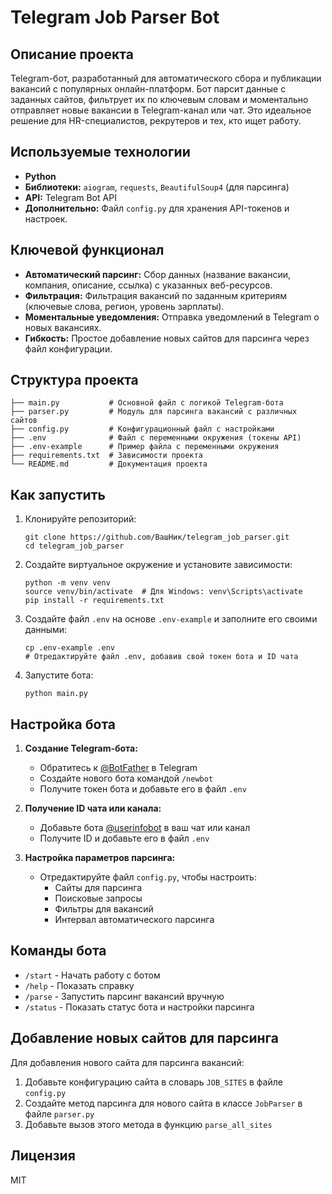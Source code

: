 # Telegram Job Parser Bot

## Описание проекта
Telegram-бот, разработанный для автоматического сбора и публикации вакансий с популярных онлайн-платформ. Бот парсит данные с заданных сайтов, фильтрует их по ключевым словам и моментально отправляет новые вакансии в Telegram-канал или чат. Это идеальное решение для HR-специалистов, рекрутеров и тех, кто ищет работу.

## Используемые технологии
* **Python**
* **Библиотеки:** `aiogram`, `requests`, `BeautifulSoup4` (для парсинга)
* **API:** Telegram Bot API
* **Дополнительно:** Файл `config.py` для хранения API-токенов и настроек.

## Ключевой функционал
* **Автоматический парсинг:** Сбор данных (название вакансии, компания, описание, ссылка) с указанных веб-ресурсов.
* **Фильтрация:** Фильтрация вакансий по заданным критериям (ключевые слова, регион, уровень зарплаты).
* **Моментальные уведомления:** Отправка уведомлений в Telegram о новых вакансиях.
* **Гибкость:** Простое добавление новых сайтов для парсинга через файл конфигурации.

## Структура проекта
```
├── main.py           # Основной файл с логикой Telegram-бота
├── parser.py         # Модуль для парсинга вакансий с различных сайтов
├── config.py         # Конфигурационный файл с настройками
├── .env              # Файл с переменными окружения (токены API)
├── .env-example      # Пример файла с переменными окружения
├── requirements.txt  # Зависимости проекта
└── README.md         # Документация проекта
```

## Как запустить
1. Клонируйте репозиторий:
   ```
   git clone https://github.com/ВашНик/telegram_job_parser.git
   cd telegram_job_parser
   ```

2. Создайте виртуальное окружение и установите зависимости:
   ```
   python -m venv venv
   source venv/bin/activate  # Для Windows: venv\Scripts\activate
   pip install -r requirements.txt
   ```

3. Создайте файл `.env` на основе `.env-example` и заполните его своими данными:
   ```
   cp .env-example .env
   # Отредактируйте файл .env, добавив свой токен бота и ID чата
   ```

4. Запустите бота:
   ```
   python main.py
   ```

## Настройка бота
1. **Создание Telegram-бота:**
   - Обратитесь к [@BotFather](https://t.me/BotFather) в Telegram
   - Создайте нового бота командой `/newbot`
   - Получите токен бота и добавьте его в файл `.env`

2. **Получение ID чата или канала:**
   - Добавьте бота [@userinfobot](https://t.me/userinfobot) в ваш чат или канал
   - Получите ID и добавьте его в файл `.env`

3. **Настройка параметров парсинга:**
   - Отредактируйте файл `config.py`, чтобы настроить:
     - Сайты для парсинга
     - Поисковые запросы
     - Фильтры для вакансий
     - Интервал автоматического парсинга

## Команды бота
- `/start` - Начать работу с ботом
- `/help` - Показать справку
- `/parse` - Запустить парсинг вакансий вручную
- `/status` - Показать статус бота и настройки парсинга

## Добавление новых сайтов для парсинга
Для добавления нового сайта для парсинга вакансий:
1. Добавьте конфигурацию сайта в словарь `JOB_SITES` в файле `config.py`
2. Создайте метод парсинга для нового сайта в классе `JobParser` в файле `parser.py`
3. Добавьте вызов этого метода в функцию `parse_all_sites`

## Лицензия
MIT
